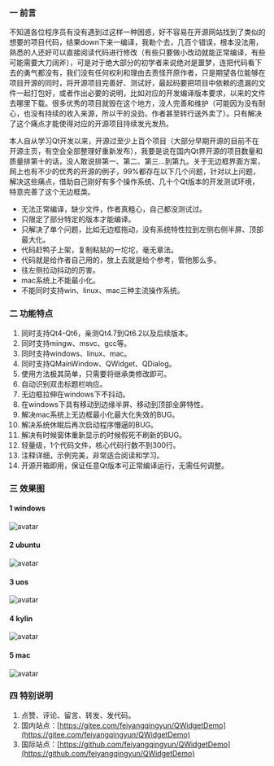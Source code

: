 ### 一 前言
不知道各位程序员有没有遇到过这样一种困惑，好不容易在开源网站找到了类似的想要的项目代码，结果down下来一编译，我勒个去，几百个错误，根本没法用，熟悉的人还好可以直接阅读代码进行修改（有些只要做小改动就能正常编译，有些可能需要大刀阔斧），可是对于绝大部分的初学者来说绝对是噩梦，连把代码看下去的勇气都没有，我们没有任何权利和理由去责怪开原作者，只是期望各位能够在项目开源的同时，将开源项目完善好、测试好，最起码要把项目中依赖的遗漏的文件一起打包好，或者作出必要的说明，比如对应的开发编译版本要求，以来的文件去哪里下载。很多优秀的项目就毁在这个地方，没人完善和维护（可能因为没有耐心，也没有持续的收入来源，所以干的没劲，作者甚至转行送外卖了）。只有解决了这个痛点才能使得对应的开源项目持续发光发热。

本人自从学习Qt开发以来，开源过至少上百个项目（大部分早期开源的目前不在开源主页，有空会全部整理好重新发布），我要是说在国内Qt界开源的项目数量和质量排第十的话，没人敢说排第一、第二、第三...到第九。关于无边框界面方案，网上也有不少的优秀的开源的例子，99%都存在以下几个问题，针对以上问题，解决这些痛点，借助自己刚好有多个操作系统、几十个Qt版本的开发测试环境，特意完善了这个无边框类。

- 无法正常编译，缺少文件，作者真粗心，自己都没测试过。
- 只限定了部分特定的版本才能编译。
- 只解决了单个问题，比如无边框拖动，没有系统特性拉到左侧右侧半屏、顶部最大化。
- 代码赶鸭子上架，复制粘贴的一坨坨，毫无章法。
- 代码就是给作者自己用的，放上去就是给个参考，管他那么多。
- 往左侧拉动抖动的厉害。
- mac系统上不能最小化。
- 不能同时支持win、linux、mac三种主流操作系统。

### 二 功能特点
1. 同时支持Qt4-Qt6，亲测Qt4.7到Qt6.2以及后续版本。
2. 同时支持mingw、msvc、gcc等。
3. 同时支持windows、linux、mac。
4. 同时支持QMainWindow、QWidget、QDialog。
5. 使用方法极其简单，只需要将继承类修改即可。
6. 自动识别双击标题栏响应。
7. 无边框拉伸在windows下不抖动。
8. 在windows下具有移动到边缘半屏、移动到顶部全屏特性。
9. 解决mac系统上无边框最小化最大化失效的BUG。
10. 解决系统休眠后再次启动程序懵逼的BUG。
11. 解决有时候窗体重新显示的时候假死不刷新的BUG。
12. 轻量级，1个代码文件，核心代码行数不到300行。
13. 注释详细，示例完美，非常适合阅读和学习。
14. 开源开箱即用，保证任意Qt版本可正常编译运行，无需任何调整。

### 三 效果图
#### 1 windows
![avatar](https://gitee.com/feiyangqingyun/QWidgetDemo/raw/master/frameless/snap/win.gif)

#### 2 ubuntu
![avatar](https://gitee.com/feiyangqingyun/QWidgetDemo/raw/master/frameless/snap/ubuntu.gif)

#### 3 uos
![avatar](https://gitee.com/feiyangqingyun/QWidgetDemo/raw/master/frameless/snap/uos.gif)

#### 4 kylin
![avatar](https://gitee.com/feiyangqingyun/QWidgetDemo/raw/master/frameless/snap/kylin.gif)

#### 5 mac
![avatar](https://gitee.com/feiyangqingyun/QWidgetDemo/raw/master/frameless/snap/mac.gif)

### 四 特别说明
1. 点赞、评论、留言、转发、发代码。
2. 国内站点：[https://gitee.com/feiyangqingyun/QWidgetDemo](https://gitee.com/feiyangqingyun/QWidgetDemo)
3. 国际站点：[https://github.com/feiyangqingyun/QWidgetDemo](https://github.com/feiyangqingyun/QWidgetDemo)